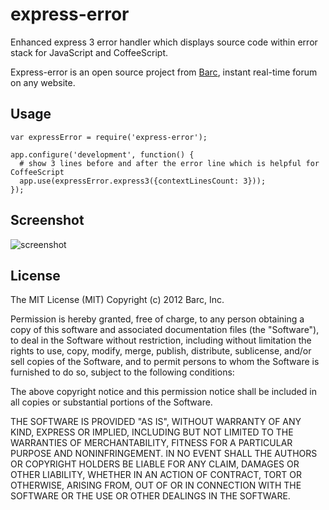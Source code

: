# express-error

Enhanced express 3 error handler which displays source code within error stack for
JavaScript and CoffeeScript.

Express-error is an open source project from [Barc](http://barc.com),
instant real-time forum on any website.

## Usage

```
var expressError = require('express-error');

app.configure('development', function() {
  # show 3 lines before and after the error line which is helpful for CoffeeScript
  app.use(expressError.express3({contextLinesCount: 3}));
});
```

## Screenshot

![screenshot](https://github.com/barc/express-error/raw/master/img/stack.png)

## License

The MIT License (MIT) Copyright (c) 2012 Barc, Inc.

Permission is hereby granted, free of charge, to any person obtaining a copy of this software and associated documentation files (the "Software"), to deal in the Software without restriction, including without limitation the rights to use, copy, modify, merge, publish, distribute, sublicense, and/or sell copies of the Software, and to permit persons to whom the Software is furnished to do so, subject to the following conditions:

The above copyright notice and this permission notice shall be included in all copies or substantial portions of the Software.

THE SOFTWARE IS PROVIDED "AS IS", WITHOUT WARRANTY OF ANY KIND, EXPRESS OR IMPLIED, INCLUDING BUT NOT LIMITED TO THE WARRANTIES OF MERCHANTABILITY, FITNESS FOR A PARTICULAR PURPOSE AND NONINFRINGEMENT. IN NO EVENT SHALL THE AUTHORS OR COPYRIGHT HOLDERS BE LIABLE FOR ANY CLAIM, DAMAGES OR OTHER LIABILITY, WHETHER IN AN ACTION OF CONTRACT, TORT OR OTHERWISE, ARISING FROM, OUT OF OR IN CONNECTION WITH THE SOFTWARE OR THE USE OR OTHER DEALINGS IN THE SOFTWARE.


